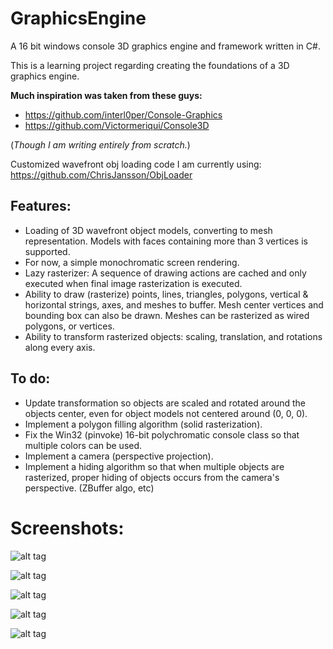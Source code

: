 # GraphicsEngine
A 16 bit windows console 3D graphics engine and framework written in C#.

This is a learning project regarding creating the foundations of a 3D graphics engine.

**Much inspiration was taken from these guys:**
* https://github.com/interl0per/Console-Graphics
* https://github.com/Victormeriqui/Console3D

(*Though I am writing entirely from scratch.*)

Customized wavefront obj loading code I am currently using:
https://github.com/ChrisJansson/ObjLoader

## Features:
* Loading of 3D wavefront object models, converting to mesh representation. Models with faces containing more than 3 vertices is supported.
* For now, a simple monochromatic screen rendering.
* Lazy rasterizer: A sequence of drawing actions are cached and only executed when final image rasterization is executed.
* Ability to draw (rasterize) points, lines, triangles, polygons, vertical & horizontal strings, axes, and meshes to buffer. Mesh center vertices and bounding box can also be drawn. Meshes can be rasterized as wired polygons, or vertices.
* Ability to transform rasterized objects: scaling, translation, and rotations along every axis.

## To do:
* Update transformation so objects are scaled and rotated around the objects center, even for object models not centered around (0, 0, 0).
* Implement a polygon filling algorithm (solid rasterization).
* Fix the Win32 (pinvoke) 16-bit polychromatic console class so that multiple colors can be used.
* Implement a camera (perspective projection).
* Implement a hiding algorithm so that when multiple objects are rasterized, proper hiding of objects occurs from the camera's perspective. (ZBuffer algo, etc)

# Screenshots:
![alt tag](http://giant.gfycat.com/WeepyGloriousAnaconda.gif)

![alt tag](http://i.imgur.com/ScSQBY8.png)

![alt tag](http://i.imgur.com/UKBWv02.png)

![alt tag](http://i.imgur.com/JYhHDZI.png)

![alt tag](http://i.imgur.com/9IdgJmj.png)
